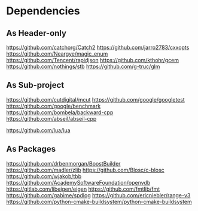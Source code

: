# Dependencies

## As Header-only

https://github.com/catchorg/Catch2
https://github.com/jarro2783/cxxopts
https://github.com/Neargye/magic_enum
https://github.com/Tencent/rapidjson
https://github.com/kthohr/gcem
https://github.com/nothings/stb
https://github.com/g-truc/glm

## As Sub-project

https://github.com/cutdigital/mcut
https://github.com/google/googletest
https://github.com/google/benchmark
https://github.com/bombela/backward-cpp
https://github.com/abseil/abseil-cpp
<!-- https://github.com/ericniebler/range-v3 -->
<!-- https://github.com/wjakob/tbb -->
<!-- https://github.com/fmtlib/fmt -->
<!-- https://github.com/gabime/spdlog -->
https://github.com/lua/lua

## As Packages

https://github.com/drbenmorgan/BoostBuilder
https://github.com/madler/zlib
https://github.com/Blosc/c-blosc
https://github.com/wjakob/tbb
https://github.com/AcademySoftwareFoundation/openvdb
https://gitlab.com/libeigen/eigen
https://github.com/fmtlib/fmt
https://github.com/gabime/spdlog
https://github.com/ericniebler/range-v3
https://github.com/python-cmake-buildsystem/python-cmake-buildsystem
